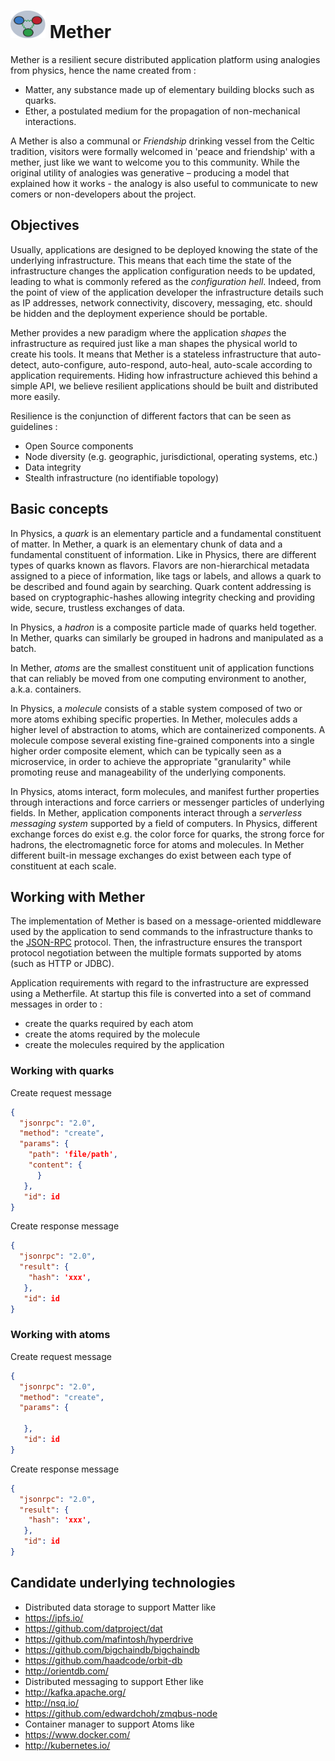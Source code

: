 # <img src="https://raw.githubusercontent.com/claustres/mether/master/mether.png" width="56" height="44" /> Mether

Mether is a resilient secure distributed application platform using analogies from physics, hence the name created from :
* Matter, any substance made up of elementary building blocks such as quarks.
* Ether, a postulated medium for the propagation of non-mechanical interactions.

A Mether is also a communal or *Friendship* drinking vessel from the Celtic tradition, visitors were formally welcomed in 'peace and friendship' with a mether, just like we want to welcome you to this community. While the original utility of analogies was generative – producing a model that explained how it works - the analogy is also useful to communicate to new comers or non-developers about the project. 

## Objectives

Usually, applications are designed to be deployed knowing the state of the underlying infrastructure. This means that each time the state of the infrastructure changes the application configuration needs to be updated, leading to what is commonly refered as the *configuration hell*. Indeed, from the point of view of the application developer the infrastructure details such as IP addresses, network connectivity, discovery, messaging, etc. should be hidden and the deployment experience should be portable.

Mether provides a new paradigm where the application *shapes* the infrastructure as required just like a man shapes the physical world to create his tools. It means that Mether is a stateless infrastructure that auto-detect, auto-configure, auto-respond, auto-heal, auto-scale according to application requirements. Hiding how infrastructure achieved this behind a simple API, we believe resilient applications should be built and distributed more easily. 

Resilience is the conjunction of different factors that can be seen as guidelines :
* Open Source components
* Node diversity (e.g. geographic, jurisdictional, operating systems, etc.)
* Data integrity
* Stealth infrastructure (no identifiable topology)

## Basic concepts

In Physics, a *quark* is an elementary particle and a fundamental constituent of matter. In Mether, a quark is an elementary chunk of data and a fundamental constituent of information. Like in Physics, there are different types of quarks known as flavors. Flavors are non-hierarchical metadata assigned to a piece of information, like tags or labels, and allows a quark to be described and found again by searching. Quark content addressing is based on cryptographic-hashes allowing integrity checking and providing wide, secure, trustless exchanges of data. 

In Physics, a *hadron* is a composite particle made of quarks held together. In Mether, quarks can similarly be grouped in hadrons and manipulated as a batch.

In Mether, *atoms* are the smallest constituent unit of application functions that can reliably be moved from one computing environment to another, a.k.a. containers. 

In Physics, a *molecule* consists of a stable system composed of two or more atoms exhibing specific properties. In Mether, molecules adds a higher level of abstraction to atoms, which are containerized components. A molecule compose several existing fine-grained components into a single higher order composite element, which can be typically seen as a microservice, in order to achieve the appropriate "granularity" while promoting reuse and manageability of the underlying components.

In Physics, atoms interact, form molecules, and manifest further properties through interactions and force carriers or messenger particles of underlying fields. In Mether, application components interact through a *serverless messaging system* supported by a field of computers. In Physics, different exchange forces do exist e.g. the color force for quarks, the strong force for hadrons, the electromagnetic force for atoms and molecules. In Mether different built-in message exchanges do exist between each type of constituent at each scale.

## Working with Mether

The implementation of Mether is based on a message-oriented middleware used by the application to send commands to the infrastructure thanks to the [JSON-RPC](http://www.jsonrpc.org/specification) protocol. Then, the infrastructure ensures the transport protocol negotiation between the multiple formats supported by atoms (such as HTTP or JDBC). 

Application requirements with regard to the infrastructure are expressed using a Metherfile. At startup this file is converted into a set of command messages in order to :
* create the quarks required by each atom
* create the atoms required by the molecule
* create the molecules required by the application

### Working with quarks

Create request message
```json
{
  "jsonrpc": "2.0",
  "method": "create",
  "params": {
    "path": 'file/path',
    "content": {
      }
   },
   "id": id
}
```
Create response message
```json
{
  "jsonrpc": "2.0",
  "result": {
    "hash": 'xxx',
   },
   "id": id
}
```

### Working with atoms

Create request message
```json
{
  "jsonrpc": "2.0",
  "method": "create",
  "params": {
    
   },
   "id": id
}
```
Create response message
```json
{
  "jsonrpc": "2.0",
  "result": {
    "hash": 'xxx',
   },
   "id": id
}
```

## Candidate underlying technologies

* Distributed data storage to support Matter like
 * https://ipfs.io/
 * https://github.com/datproject/dat
 * https://github.com/mafintosh/hyperdrive
 * https://github.com/bigchaindb/bigchaindb
 * https://github.com/haadcode/orbit-db
 * http://orientdb.com/
* Distributed messaging to support Ether like
 * http://kafka.apache.org/
 * http://nsq.io/
 * https://github.com/edwardchoh/zmqbus-node
* Container manager to support Atoms like
 * https://www.docker.com/ 
 * http://kubernetes.io/



